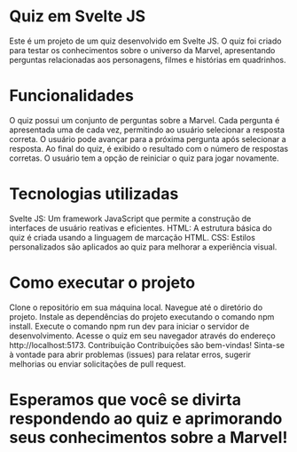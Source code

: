 # Quiz em Svelte JS

Este é um projeto de um quiz desenvolvido em Svelte JS. O quiz foi criado para testar os conhecimentos sobre o universo da Marvel, apresentando perguntas relacionadas aos personagens, filmes e histórias em quadrinhos.

# Funcionalidades
O quiz possui um conjunto de perguntas sobre a Marvel.
Cada pergunta é apresentada uma de cada vez, permitindo ao usuário selecionar a resposta correta.
O usuário pode avançar para a próxima pergunta após selecionar a resposta.
Ao final do quiz, é exibido o resultado com o número de respostas corretas.
O usuário tem a opção de reiniciar o quiz para jogar novamente.

# Tecnologias utilizadas
Svelte JS: Um framework JavaScript que permite a construção de interfaces de usuário reativas e eficientes.
HTML: A estrutura básica do quiz é criada usando a linguagem de marcação HTML.
CSS: Estilos personalizados são aplicados ao quiz para melhorar a experiência visual.

# Como executar o projeto

Clone o repositório em sua máquina local.
Navegue até o diretório do projeto.
Instale as dependências do projeto executando o comando npm install.
Execute o comando npm run dev para iniciar o servidor de desenvolvimento.
Acesse o quiz em seu navegador através do endereço http://localhost:5173.
Contribuição
Contribuições são bem-vindas! Sinta-se à vontade para abrir problemas (issues) para relatar erros, sugerir melhorias ou enviar solicitações de pull request.

# Esperamos que você se divirta respondendo ao quiz e aprimorando seus conhecimentos sobre a Marvel!
